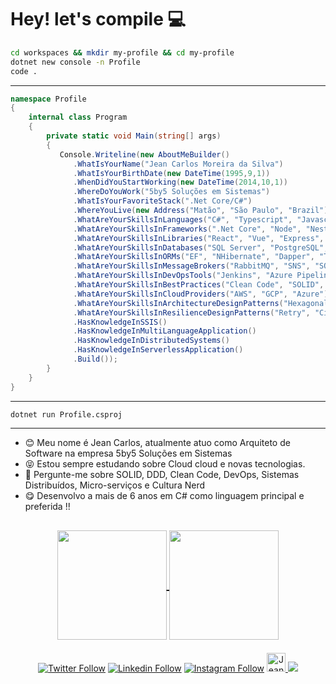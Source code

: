 # Hey! let's compile 💻

```bash
cd workspaces && mkdir my-profile && cd my-profile
dotnet new console -n Profile
code .
```

---

```cs
namespace Profile
{
    internal class Program
    {
        private static void Main(string[] args)
        {
           Console.Writeline(new AboutMeBuilder()
              .WhatIsYourName("Jean Carlos Moreira da Silva")
              .WhatIsYourBirthDate(new DateTime(1995,9,1))
              .WhenDidYouStartWorking(new DateTime(2014,10,1))
              .WhereDoYouWork("5by5 Soluções em Sistemas")
              .WhatIsYourFavoriteStack(".Net Core/C#")
              .WhereYouLive(new Address("Matão", "São Paulo", "Brazil"))
              .WhatAreYourSkillsInLanguages("C#", "Typescript", "Javascript", "Python", "Powershell", "Shell")
              .WhatAreYourSkillsInFrameworks(".Net Core", "Node", "Nest", "Angular", "Rebus", "Ionic")
              .WhatAreYourSkillsInLibraries("React", "Vue", "Express", "AutoMapper", "MediatoR")
              .WhatAreYourSkillsInDatabases("SQL Server", "PostgreSQL", "MongoDB", "DynamoDB", "Redis", "Firestore")
              .WhatAreYourSkillsInORMs("EF", "NHibernate", "Dapper", "TypeORM", "Mongoose")
              .WhatAreYourSkillsInMessageBrokers("RabbitMQ", "SNS", "SQS", "Google Pub/Sub", "Azure Service Bus")
              .WhatAreYourSkillsInDevOpsTools("Jenkins", "Azure Pipelines", "Github Actions", "Spinnaker", "Terraforms")
              .WhatAreYourSkillsInBestPractices("Clean Code", "SOLID", "TDD", "Clean Architecture", "DDD")
              .WhatAreYourSkillsInCloudProviders("AWS", "GCP", "Azure")
              .WhatAreYourSkillsInArchitectureDesignPatterns("Hexagonal", "MicroServices", "Event Sourcing", "CQRS")
              .WhatAreYourSkillsInResilienceDesignPatterns("Retry", "Circuit Breaker", "Fallback", "Timeout", "SAGA")
              .HasKnowledgeInSSIS()
              .HasKnowledgeInMultiLanguageApplication()
              .HasKnowledgeInDistributedSystems()
              .HasKnowledgeInServerlessApplication()
              .Build());
        }
    }
}
```

---

```bash
dotnet run Profile.csproj
```

---

- :blush: Meu nome é Jean Carlos, atualmente atuo como Arquiteto de Software na empresa 5by5 Soluções em Sistemas
- :stuck_out_tongue_closed_eyes: Estou sempre estudando sobre Cloud cloud e novas tecnologias.
- :speech_balloon: Pergunte-me sobre  SOLID, DDD, Clean Code, DevOps, Sistemas Distribuídos, Micro-serviços e Cultura Nerd
- :yum: Desenvolvo a mais de 6 anos em C# como linguagem principal e preferida !!

<h2>
<p align=center>
  <a href="https://github.com/anuraghazra/github-readme-stats" title="Top Langs">
    <img height=175 align="center" src="https://github-readme-stats.vercel.app/api/top-langs/?username=jcmdsbr&layout=compact&theme=gotham">
  </a>
  <a href="https://github.com/anuraghazra/github-readme-stats" title="About Me">
  <img height=175 align="center" src="https://github-readme-stats.vercel.app/api?username=jcmdsbr&show_icons=true&layout=compact&theme=gotham" />
  </a>
</p>
</h2>

<p align="center">
  <a href="https://twitter.com/jcmdsbr">
  <img  src="https://img.shields.io/twitter/follow/jcmdsbr?color=%231DA1F2&amp;label=Follow%20me&amp;logo=Twitter&amp;style=for-the-badge" alt="Twitter Follow"></a> 
  <a href="https://linkedin.com/in/jcmdsbr"><img src="https://img.shields.io/badge/Follow%20me%20-blue?style=for-the-badge&logo=Linkedin" alt="Linkedin Follow"></a> 
  <a href="https://instagram.com/jcmdsbr"><img src="https://img.shields.io/badge/Follow%20me%20-black?style=for-the-badge&logo=Instagram&logoColor=%231DA1F2" alt="Instagram Follow"></a>
  <a href="https://dev.to/jcmdsbr">
  <img src="https://d2fltix0v2e0sb.cloudfront.net/dev-badge.svg" alt="Jean Carlos's DEV Community Profile" height="30" width="30">
  </a>
  <a href="https://app.rocketseat.com.br/me/jcmdsbr">
  <img src="https://img.shields.io/static/v1?label=Blog&message=Rocketseat&color=7159c1&style=for-the-badge&logo=ghost"/> 
  </a>
</p>

